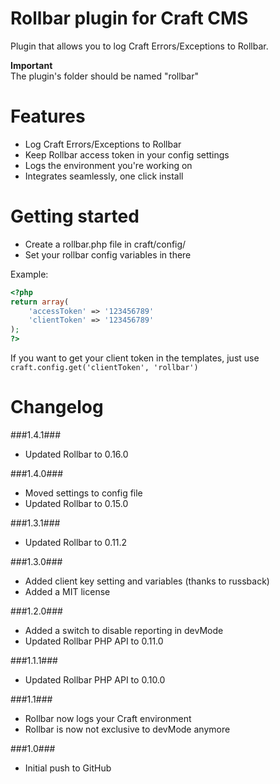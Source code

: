 Rollbar plugin for Craft CMS
=================

Plugin that allows you to log Craft Errors/Exceptions to Rollbar.

__Important__  
The plugin's folder should be named "rollbar"

Features
=================
 - Log Craft Errors/Exceptions to Rollbar
 - Keep Rollbar access token in your config settings
 - Logs the environment you're working on
 - Integrates seamlessly, one click install

Getting started
=================
 - Create a rollbar.php file in craft/config/
 - Set your rollbar config variables in there

Example:
```php
<?php
return array(
    'accessToken' => '123456789'
    'clientToken' => '123456789'
);
?>
```

If you want to get your client token in the templates, just use
`craft.config.get('clientToken', 'rollbar')`

Changelog
=================
###1.4.1###
 - Updated Rollbar to 0.16.0

###1.4.0###
 - Moved settings to config file
 - Updated Rollbar to 0.15.0

###1.3.1###
 - Updated Rollbar to 0.11.2

###1.3.0###
 - Added client key setting and variables (thanks to russback)
 - Added a MIT license

###1.2.0###
 - Added a switch to disable reporting in devMode
 - Updated Rollbar PHP API to 0.11.0

###1.1.1###
 - Updated Rollbar PHP API to 0.10.0

###1.1###
 - Rollbar now logs your Craft environment
 - Rollbar is now not exclusive to devMode anymore

###1.0###
 - Initial push to GitHub
